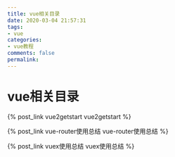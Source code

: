 ```yaml
---
title: vue相关目录
date: 2020-03-04 21:57:31
tags:
- vue
categories:
- vue教程
comments: false
permalink:
---
```


# vue相关目录

{% post_link vue2getstart vue2getstart %}

{% post_link vue-router使用总结 vue-router使用总结 %}

{% post_link vuex使用总结 vuex使用总结 %}
